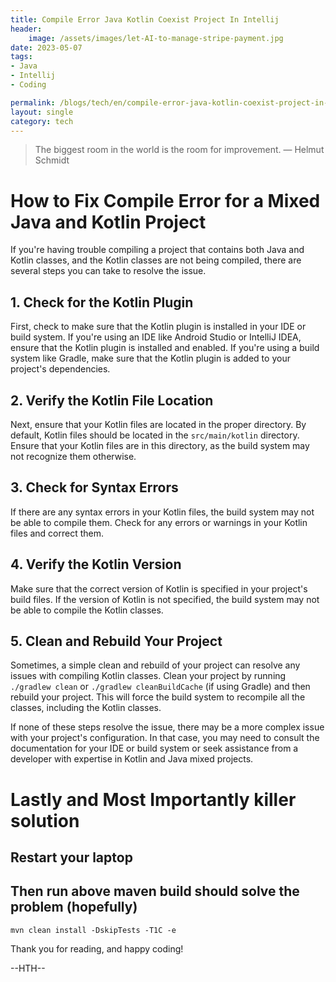 ```yaml
---
title: Compile Error Java Kotlin Coexist Project In Intellij
header:
    image: /assets/images/let-AI-to-manage-stripe-payment.jpg
date: 2023-05-07
tags:
- Java
- Intellij
- Coding

permalink: /blogs/tech/en/compile-error-java-kotlin-coexist-project-in-intellij
layout: single
category: tech
---
```

> The biggest room in the world is the room for improvement.
— Helmut Schmidt

# How to Fix Compile Error for a Mixed Java and Kotlin Project

If you're having trouble compiling a project that contains both Java and Kotlin classes, and the Kotlin classes are not being compiled, there are several steps you can take to resolve the issue.

## 1. Check for the Kotlin Plugin

First, check to make sure that the Kotlin plugin is installed in your IDE or build system. If you're using an IDE like Android Studio or IntelliJ IDEA, ensure that the Kotlin plugin is installed and enabled. If you're using a build system like Gradle, make sure that the Kotlin plugin is added to your project's dependencies.

## 2. Verify the Kotlin File Location

Next, ensure that your Kotlin files are located in the proper directory. By default, Kotlin files should be located in the `src/main/kotlin` directory. Ensure that your Kotlin files are in this directory, as the build system may not recognize them otherwise.

## 3. Check for Syntax Errors

If there are any syntax errors in your Kotlin files, the build system may not be able to compile them. Check for any errors or warnings in your Kotlin files and correct them.

## 4. Verify the Kotlin Version

Make sure that the correct version of Kotlin is specified in your project's build files. If the version of Kotlin is not specified, the build system may not be able to compile the Kotlin classes.

## 5. Clean and Rebuild Your Project

Sometimes, a simple clean and rebuild of your project can resolve any issues with compiling Kotlin classes. Clean your project by running `./gradlew clean` or `./gradlew cleanBuildCache` (if using Gradle) and then rebuild your project. This will force the build system to recompile all the classes, including the Kotlin classes.

If none of these steps resolve the issue, there may be a more complex issue with your project's configuration. In that case, you may need to consult the documentation for your IDE or build system or seek assistance from a developer with expertise in Kotlin and Java mixed projects.

# Lastly and Most Importantly killer solution

## Restart your laptop
## Then run above maven build should solve the problem (hopefully)

```shell
mvn clean install -DskipTests -T1C -e
```

Thank you for reading, and happy coding!

--HTH--
